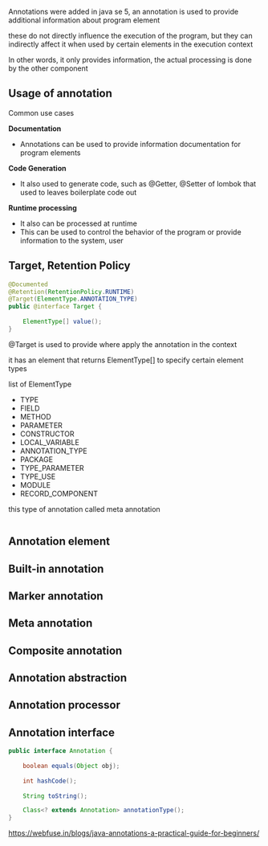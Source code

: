 Annotations were added in java se 5, an annotation is used to provide additional information about program element

these do not directly influence the execution of the program, but they can indirectly affect it when used by certain elements in the execution context      

In other words, it only provides information, the actual processing is done by the other component

## Usage of annotation

Common use cases

**Documentation**
- Annotations can be used to provide information documentation for program elements

**Code Generation**
- It also used to generate code, such as @Getter, @Setter of lombok that used to leaves boilerplate code out

**Runtime processing**
- It also can be processed at runtime
- This can be used to control the behavior of the program or provide information to the system, user

## Target, Retention Policy

```java
@Documented
@Retention(RetentionPolicy.RUNTIME)
@Target(ElementType.ANNOTATION_TYPE)
public @interface Target {
    
    ElementType[] value();
}
```

@Target is used to provide where apply the annotation in the context

it has an element that returns ElementType[] to specify certain element types 

list of ElementType
- TYPE
- FIELD 
- METHOD
- PARAMETER
- CONSTRUCTOR
- LOCAL_VARIABLE 
- ANNOTATION_TYPE
- PACKAGE
- TYPE_PARAMETER 
- TYPE_USE
- MODULE
- RECORD_COMPONENT

this type of annotation called meta annotation

```java

```

## Annotation element

## Built-in annotation

## Marker annotation

## Meta annotation

## Composite annotation

## Annotation abstraction

## Annotation processor

## Annotation interface

```java
public interface Annotation {
    
    boolean equals(Object obj);
    
    int hashCode();
    
    String toString();

    Class<? extends Annotation> annotationType();
}
```


https://webfuse.in/blogs/java-annotations-a-practical-guide-for-beginners/